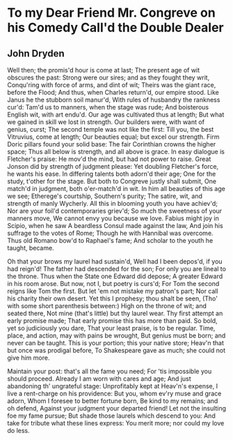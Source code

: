 # To my Dear Friend Mr. Congreve on his Comedy Call'd the Double Dealer
## John Dryden
Well then; the promis'd hour is come at last;
The present age of wit obscures the past:
Strong were our sires; and as they fought they writ,
Conqu'ring with force of arms, and dint of wit;
Theirs was the giant race, before the Flood;
And thus, when Charles return'd, our empire stood.
Like Janus he the stubborn soil manur'd,
With rules of husbandry the rankness cur'd:
Tam'd us to manners, when the stage was rude;
And boisterous English wit, with art endu'd.
Our age was cultivated thus at length;
But what we gained in skill we lost in strength.
Our builders were, with want of genius, curst;
The second temple was not like the first:
Till you, the best Vitruvius, come at length;
Our beauties equal; but excel our strength.
Firm Doric pillars found your solid base:
The fair Corinthian crowns the higher space;
Thus all below is strength, and all above is grace.
In easy dialogue is Fletcher's praise:
He mov'd the mind, but had not power to raise.
Great Jonson did by strength of judgment please:
Yet doubling Fletcher's force, he wants his ease.
In differing talents both adorn'd their age;
One for the study, t'other for the stage.
But both to Congreve justly shall submit,
One match'd in judgment, both o'er-match'd in wit.
In him all beauties of this age we see;
Etherege's courtship, Southern's purity;
The satire, wit, and strength of manly Wycherly.
All this in blooming youth you have achiev'd;
Nor are your foil'd contemporaries griev'd;
So much the sweetness of your manners move,
We cannot envy you because we love.
Fabius might joy in Scipio, when he saw
A beardless Consul made against the law,
And join his suffrage to the votes of Rome;
Though he with Hannibal was overcome.
Thus old Romano bow'd to Raphael's fame;
And scholar to the youth he taught, became.

Oh that your brows my laurel had sustain'd,
Well had I been depos'd, if you had reign'd!
The father had descended for the son;
For only you are lineal to the throne.
Thus when the State one Edward did depose;
A greater Edward in his room arose.
But now, not I, but poetry is curs'd;
For Tom the second reigns like Tom the first.
But let 'em not mistake my patron's part;
Nor call his charity their own desert.
Yet this I prophesy; thou shalt be seen,
(Tho' with some short parenthesis between:)
High on the throne of wit; and seated there,
Not mine (that's little) but thy laurel wear.
Thy first attempt an early promise made;
That early promise this has more than paid.
So bold, yet so judiciously you dare,
That your least praise, is to be regular.
Time, place, and action, may with pains be wrought,
But genius must be born; and never can be taught.
This is your portion; this your native store;
Heav'n that but once was prodigal before,
To Shakespeare gave as much; she could not give him more.

Maintain your post: that's all the fame you need;
For 'tis impossible you should proceed.
Already I am worn with cares and age;
And just abandoning th' ungrateful stage:
Unprofitably kept at Heav'n's expense,
I live a rent-charge on his providence:
But you, whom ev'ry muse and grace adorn,
Whom I foresee to better fortune born,
Be kind to my remains; and oh defend,
Against your judgment your departed friend!
Let not the insulting foe my fame pursue;
But shade those laurels which descend to you:
And take for tribute what these lines express:
You merit more; nor could my love do less.